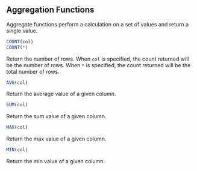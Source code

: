 ## Aggregation Functions

Aggregate functions perform a calculation on a set of values and return a single value.

```sql
COUNT(col)
COUNT(*)
```

Return the number of rows.
When `col` is specified, the count returned will be the number of rows.
When `*` is specified, the count returned will be the total number of rows.

```sql
AVG(col)
```

Return the average value of a given column.

```sql
SUM(col)
```

Return the sum value of a given column.

```sql
MAX(col)
```

Return the max value of a given column.

```sql
MIN(col)
```

Return the min value of a given column.
